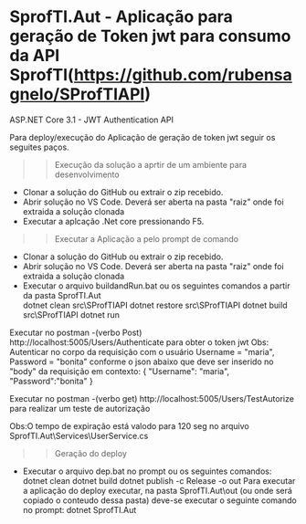# SprofTI.Aut - Aplicação para geração de Token jwt para consumo da API SprofTI(https://github.com/rubensagnelo/SProfTIAPI)

ASP.NET Core 3.1 - JWT Authentication API

Para deploy/execução do Aplicação de geração de token jwt seguir os seguites paços.

>> Execução da solução a aprtir de um ambiente para desenvolvimento
- Clonar a solução do GitHub ou extrair o zip recebido.
- Abrir solução no VS Code. Deverá ser aberta na pasta "raiz" onde foi extraida a solução clonada
- Executar a aplcação .Net core pressionando F5.

>> Executar a Aplicação a pelo prompt de comando
- Clonar a solução do GitHub ou extrair o zip recebido.
- Abrir solução no VS Code. Deverá ser aberta na pasta "raiz" onde foi extraida a solução clonada
- Executar o arquivo buildandRun.bat ou os seguintes comandos a partir da pasta SprofTI.Aut\
    dotnet clean  src\SProfTIAPI
    dotnet restore src\SProfTIAPI
    dotnet build src\SProfTIAPI
    dotnet run
    
Executar no postman -(verbo Post) http://localhost:5005/Users/Authenticate  para obter o token jwt
Obs: Autenticar no corpo da requisição com o usuário Username = "maria", Password = "bonita" conforme o json abaixo que deve ser inserido no "body" da requisição em contexto:
{
    "Username": "maria",
    "Password":"bonita"
}

Executar no postman -(verbo get) http://localhost:5005/Users/TestAutorize  para realizar um teste de autorização


Obs:O tempo de expiração está valodo para 120 seg no arquivo SprofTI.Aut\Services\UserService.cs

>> Geração do deploy
- Executar o arquivo dep.bat no prompt ou os seguintes comandos:
    dotnet clean
    dotnet build
    dotnet publish -c Release -o out
    Para executar a aplicação do deploy executar, na pasta SprofTI.Aut\out (ou onde será copiado o conteudo dessa pasta) deve-se executar o seguinte comando no prompt: 
    dotnet SprofTI.Aut




